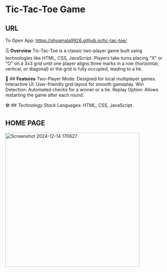 # Tic-Tac-Toe Game

## URL
To Open App:  https://shyamala9926.github.io/tic-tac-toe/

🗒️ **Overview**
Tic-Tac-Toe is a classic two-player game built using technologies like HTML, CSS, JavaScript. Players take turns placing "X" or "O" on a 3x3 grid until one player aligns three marks in a row (horizontal, vertical, or diagonal) or the grid is fully occupied, leading to a tie.

🚀 ## **Features**
Two-Player Mode: Designed for local multiplayer games.
Interactive UI: User-friendly grid layout for smooth gameplay.
Win Detection: Automated checks for a winner or a tie.
Replay Option: Allows restarting the game after each round. 

🛠️ ## *Technology Stack*
Languages: HTML, CSS, JavaScript.

## HOME PAGE
<img width="420" alt="Screenshot 2024-12-14 170627" src="https://github.com/user-attachments/assets/933cb5ba-c000-450c-bb84-ee17af8716f2" />


